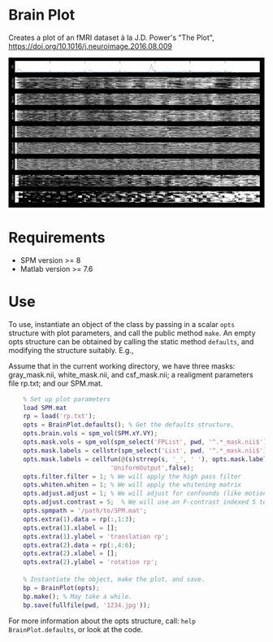 # Brain Plot

Creates a plot of an fMRI dataset à la J.D. Power's "The Plot",
https://doi.org/10.1016/j.neuroimage.2016.08.009

![Example Plot](example_brainplot_small.png)

# Requirements

* SPM version >= 8
* Matlab version >= 7.6

# Use


To use, instantiate an object of the class by passing in a scalar
`opts` structure with plot parameters, and call the public method
`make`. An empty opts structure can be obtained by calling the static
method `defaults`, and modifying the structure suitably. E.g.,

Assume that in the current working directory, we have three masks:
gray_mask.nii, white_mask.nii, and csf_mask.nii; a realigment
parameters file rp.txt; and our SPM.mat.

```matlab
    % Set up plot parameters
    load SPM.mat
    rp = load('rp.txt');
    opts = BrainPlot.defaults(); % Get the defaults structure.
    opts.brain.vols = spm_vol(SPM.xY.VY);
    opts.mask.vols = spm_vol(spm_select('FPList', pwd, '^.*_mask.nii$'));
    opts.mask.labels = cellstr(spm_select('List', pwd, '^.*_mask.nii$'));
    opts.mask.labels = cellfun(@(s)strrep(s, '_', ' '), opts.mask.labels, ...
                            'UniformOutput',false);
    opts.filter.filter = 1; % We will apply the high pass filter
    opts.whiten.whiten = 1; % We will apply the whitening matrix
    opts.adjust.adjust = 1; % We will adjust for confounds (like motion parameters)
    opts.adjust.contrast = 5;  % We will use an F-contrast indexed 5 to adjust.
    opts.spmpath = '/path/to/SPM.mat';
    opts.extra(1).data = rp(:,1:3);
    opts.extra(1).xlabel = [];
    opts.extra(1).ylabel = 'translation rp';
    opts.extra(2).data = rp(:,4:6);
    opts.extra(2).xlabel = [];
    opts.extra(2).ylabel = 'rotation rp';

    % Instantiate the object, make the plot, and save.
    bp = BrainPlot(opts);
    bp.make(); % May take a while.
    bp.save(fullfile(pwd, '1234.jpg'));
```

For more information about the opts structure, call: `help
BrainPlot.defaults`, or look at the code.